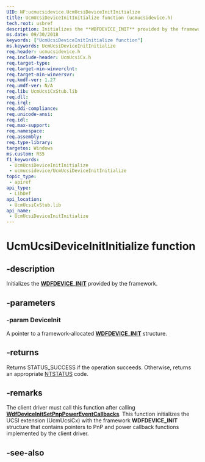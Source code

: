 ```yaml
---
UID: NF:ucmucsidevice.UcmUcsiDeviceInitInitialize
title: UcmUcsiDeviceInitInitialize function (ucmucsidevice.h)
tech.root: usbref
description: Initializes the **WDFDEVICE_INIT** provided by the framework.
ms.date: 09/30/2018
keywords: ["UcmUcsiDeviceInitInitialize function"]
ms.keywords: UcmUcsiDeviceInitInitialize
req.header: ucmucsidevice.h
req.include-header: UcmUcsiCx.h
req.target-type: 
req.target-min-winverclnt: 
req.target-min-winversvr: 
req.kmdf-ver: 1.27
req.umdf-ver: N/A
req.lib: UcmUcsiCxStub.lib
req.dll: 
req.irql: 
req.ddi-compliance: 
req.unicode-ansi: 
req.idl: 
req.max-support: 
req.namespace: 
req.assembly: 
req.type-library: 
targetos: Windows
ms.custom: RS5
f1_keywords:
 - UcmUcsiDeviceInitInitialize
 - ucmucsidevice/UcmUcsiDeviceInitInitialize
topic_type:
 - apiref
api_type:
 - LibDef
api_location:
 - UcmUcsiCxStub.lib
api_name:
 - UcmUcsiDeviceInitInitialize
---
```


# UcmUcsiDeviceInitInitialize function


## -description

Initializes the [**WDFDEVICE_INIT**](/windows-hardware/drivers/wdf/wdfdevice_init) provided by the framework.

## -parameters

### -param DeviceInit

A pointer to a framework-allocated [**WDFDEVICE_INIT**](/windows-hardware/drivers/wdf/wdfdevice_init) structure.

## -returns

Returns STATUS_SUCCESS if the operation succeeds. Otherwise, returns an appropriate [NTSTATUS](/windows-hardware/drivers/kernel/ntstatus-values) code.

## -remarks

The client driver must call this function after calling [**WdfDeviceInitSetPnpPowerEventCallbacks**](../wdfdevice/nf-wdfdevice-wdfdeviceinitsetpnppowereventcallbacks.md). This function initializes the UCSI extension (UcmUcsiCx) with the framework **WDFDEVICE_INIT** structure that contains pointers to PnP and power callback functions implemented by the client driver.

## -see-also

